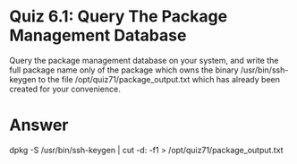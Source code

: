 # Quiz 6.1: Query The Package Management Database
Query the package management database on your system, and write the full package name only of the package which owns the binary /usr/bin/ssh-keygen to the file /opt/quiz71/package_output.txt which has already been created for your convenience.

# Answer
dpkg -S /usr/bin/ssh-keygen | cut -d: -f1 > /opt/quiz71/package_output.txt
